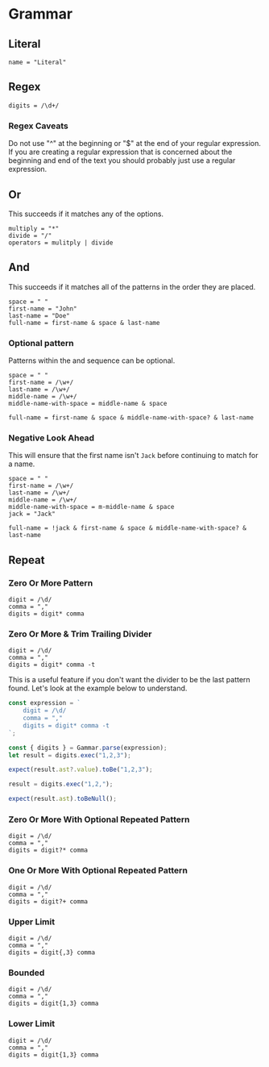 # Grammar

## Literal

```
name = "Literal"
```

## Regex

```
digits = /\d+/
```

### Regex Caveats

Do not use "^" at the beginning or "$" at the end of your regular expression. If
you are creating a regular expression that is concerned about the beginning and
end of the text you should probably just use a regular expression.

## Or
This succeeds if it matches any of the options.
```
multiply = "*"
divide = "/"
operators = mulitply | divide
```

## And
This succeeds if it matches all of the patterns in the order they are placed.
```
space = " "
first-name = "John"
last-name = "Doe"
full-name = first-name & space & last-name
```

### Optional pattern
Patterns within the and sequence can be optional.
```
space = " "
first-name = /\w+/
last-name = /\w+/
middle-name = /\w+/
middle-name-with-space = middle-name & space

full-name = first-name & space & middle-name-with-space? & last-name
```

### Negative Look Ahead
This will ensure that the first name isn't `Jack` before continuing to match for
a name.

```
space = " "
first-name = /\w+/
last-name = /\w+/
middle-name = /\w+/
middle-name-with-space = m-middle-name & space
jack = "Jack"

full-name = !jack & first-name & space & middle-name-with-space? & last-name
```

## Repeat

### Zero Or More Pattern

```
digit = /\d/
comma = ","
digits = digit* comma
```

### Zero Or More & Trim Trailing Divider
```
digit = /\d/
comma = ","
digits = digit* comma -t
```

This is a useful feature if you don't want the divider to be the last pattern found. Let's look at the example below to understand.

```ts
const expression = `
    digit = /\d/
    comma = ","
    digits = digit* comma -t
`;

const { digits } = Gammar.parse(expression);
let result = digits.exec("1,2,3");

expect(result.ast?.value).toBe("1,2,3");

result = digits.exec("1,2,");

expect(result.ast).toBeNull();
```

### Zero Or More With Optional Repeated Pattern

```
digit = /\d/
comma = ","
digits = digit?* comma
```

### One Or More With Optional Repeated Pattern

```
digit = /\d/
comma = ","
digits = digit?+ comma
```

### Upper Limit

```
digit = /\d/
comma = ","
digits = digit{,3} comma
```

### Bounded

```
digit = /\d/
comma = ","
digits = digit{1,3} comma
```

### Lower Limit

```
digit = /\d/
comma = ","
digits = digit{1,3} comma
```
